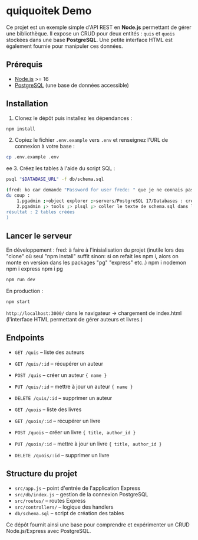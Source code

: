 # quiquoitek Demo

Ce projet est un exemple simple d'API REST en **Node.js** permettant de gérer une bibliothèque. Il expose un CRUD pour deux entités : `quis` et `quois` stockées dans une base **PostgreSQL**.
Une petite interface HTML est également fournie pour manipuler ces données.

## Prérequis

- [Node.js](https://nodejs.org) >= 16
- [PostgreSQL](https://www.postgresql.org/) (une base de données accessible)

## Installation

1. Clonez le dépôt puis installez les dépendances :

```bash
npm install
```

2. Copiez le fichier `.env.example` vers `.env` et renseignez l'URL de connexion à votre base :

```bash
cp .env.example .env
```
ee
3. Créez les tables à l'aide du script SQL :

```bash
psql "$DATABASE_URL" -f db/schema.sql

(fred: ko car demande "Password for user frede: " que je ne connais pas
du coup : 
    1.pgadmin ;>object explorer ;>servers/PostgreSQL 17/Databases : create database "quiquoitek"
    2.pgadmin ;> tools ;> plsql ;> coller le texte de schema.sql dans le terminal qui s'est ouvert
résultat : 2 tables créées
)
```

## Lancer le serveur

En développement :
fred: à faire à l'inisialisation du projet (inutile lors des "clone" où seul "npm install" suffit
        sinon: si on refait les npm i, alors on monte en version dans les packages "pg" "express" etc..) 
    npm i nodemon 
    npm i express
    npm i pg

```bash
npm run dev
```

En production :

```bash
npm start

```
`http://localhost:3000/` dans le navigateur -> chargement de index.html (l'interface HTML permettant de gérer auteurs et livres.)

## Endpoints

- `GET /quis` – liste des auteurs
- `GET /quis/:id` – récupérer un auteur
- `POST /quis` – créer un auteur `{ name }`
- `PUT /quis/:id` – mettre à jour un auteur `{ name }`
- `DELETE /quis/:id` – supprimer un auteur

- `GET /quois` – liste des livres
- `GET /quois/:id` – récupérer un livre
- `POST /quois` – créer un livre `{ title, author_id }`
- `PUT /quois/:id` – mettre à jour un livre `{ title, author_id }`
- `DELETE /quois/:id` – supprimer un livre

## Structure du projet

- `src/app.js` – point d'entrée de l'application Express
- `src/db/index.js` – gestion de la connexion PostgreSQL
- `src/routes/` – routes Express
- `src/controllers/` – logique des handlers
- `db/schema.sql` – script de création des tables

Ce dépôt fournit ainsi une base pour comprendre et expérimenter un CRUD Node.js/Express avec PostgreSQL.
